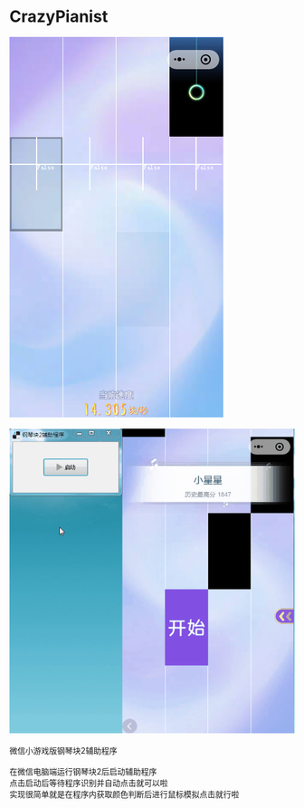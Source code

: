 # CrazyPianist
![](https://github.com/csa/CrazyPianist/blob/master/Img/Score.png)<br><br>
![](https://github.com/csa/CrazyPianist/blob/master/Img/Speed.gif)<br><br>
微信小游戏版钢琴块2辅助程序<br><br>
在微信电脑端运行钢琴块2后启动辅助程序<br>
点击启动后等待程序识别并自动点击就可以啦<br>
实现很简单就是在程序内获取颜色判断后进行鼠标模拟点击就行啦<br>
